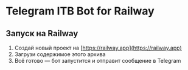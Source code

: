 
# Telegram ITB Bot for Railway

## Запуск на Railway
1. Создай новый проект на [https://railway.app](https://railway.app)
2. Загрузи содержимое этого архива
3. Всё готово — бот запустится и отправит сообщение в Telegram
